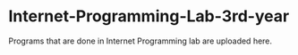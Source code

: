 # Internet-Programming-Lab-3rd-year
Programs that are done in Internet Programming lab are uploaded here.
